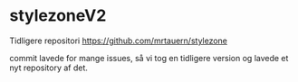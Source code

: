 # stylezoneV2

Tidligere repositori https://github.com/mrtauern/stylezone

commit lavede for mange issues, så vi tog en tidligere version og lavede et nyt repository af det.

